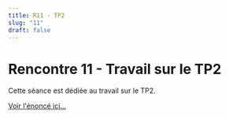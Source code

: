 ```yaml
---
title: R11 - TP2
slug: "11"
draft: false
---
```


# Rencontre 11 - Travail sur le TP2

Cette séance est dédiée au travail sur le TP2. 

[Voir l'énoncé ici...](../tp/tp2.md)
